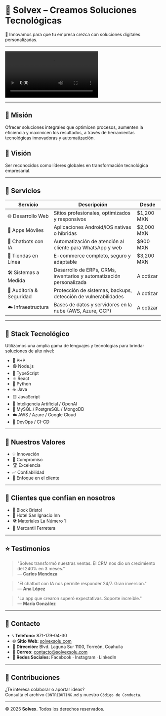 # 🧠 Solvex – Creamos Soluciones Tecnológicas

🚀 Innovamos para que tu empresa crezca con soluciones digitales personalizadas.

---

![Video Background Preview](https://res.cloudinary.com/ddy9zirpm/video/upload/v1751040232/45963-447087626_bwps3h.mp4)

---

## 🎯 Misión

Ofrecer soluciones integrales que optimicen procesos, aumenten la eficiencia y maximicen los resultados, a través de herramientas tecnológicas innovadoras y automatización.

## 🌟 Visión

Ser reconocidos como líderes globales en transformación tecnológica empresarial.

---

## 💼 Servicios

| Servicio                 | Descripción                                                                 | Desde         |
|--------------------------|-----------------------------------------------------------------------------|---------------|
| 🌐 Desarrollo Web        | Sitios profesionales, optimizados y responsivos                             | $1,200 MXN    |
| 📱 Apps Móviles          | Aplicaciones Android/iOS nativas o híbridas                                 | $2,000 MXN    |
| 🤖 Chatbots con IA       | Automatización de atención al cliente para WhatsApp y web                   | $900 MXN      |
| 🛒 Tiendas en Línea      | E-commerce completo, seguro y adaptable                                     | $3,200 MXN    |
| 🛠 Sistemas a Medida     | Desarrollo de ERPs, CRMs, inventarios y automatización personalizada        | A cotizar     |
| 🔐 Auditoría & Seguridad | Protección de sistemas, backups, detección de vulnerabilidades              | A cotizar     |
| ☁️ Infraestructura       | Bases de datos y servidores en la nube (AWS, Azure, GCP)                    | A cotizar     |

---

## 🧰 Stack Tecnológico

Utilizamos una amplia gama de lenguajes y tecnologías para brindar soluciones de alto nivel:

- 🐘 PHP
- 🟢 Node.js
- 🔵 TypeScript
- ⚛️ React
- 🐍 Python
- ☕ Java
- 🟨 JavaScript
- 🧠 Inteligencia Artificial / OpenAI
- 🐬 MySQL / PostgreSQL / MongoDB
- ☁️ AWS / Azure / Google Cloud
- 🔐 DevOps / CI-CD

---

## 💎 Nuestros Valores

- 💡 Innovación  
- 🤝 Compromiso  
- 🏆 Excelencia  
- ✅ Confiabilidad  
- 👥 Enfoque en el cliente

---

## 👥 Clientes que confían en nosotros

- 🧱 Block Bristol  
- 🏨 Hotel San Ignacio Inn  
- 🛠 Materiales La Número 1  
- 🔧 Mercantil Ferretera

---

## ⭐ Testimonios

> "Solvex transformó nuestras ventas. El CRM nos dio un crecimiento del 240% en 3 meses."  
> — **Carlos Mendoza**

> "El chatbot con IA nos permite responder 24/7. Gran inversión."  
> — **Ana López**

> "La app que crearon superó expectativas. Soporte increíble."  
> — **María González**

---

## 📍 Contacto

- 📞 **Teléfono:** 871-179-04-30  
- 🌐 **Sitio Web:** [solvexsolu.com](https://solvexsolu.com)  
- 📍 **Dirección:** Blvd. Laguna Sur 1100, Torreón, Coahuila  
- 📧 **Correo:** contacto@solvexsolu.com  
- 📱 **Redes Sociales:** Facebook · Instagram · LinkedIn

---

## 🤝 Contribuciones

¿Te interesa colaborar o aportar ideas?  
Consulta el archivo `CONTRIBUTING.md` y nuestro `Código de Conducta`.

---

© 2025 **Solvex**. Todos los derechos reservados.
